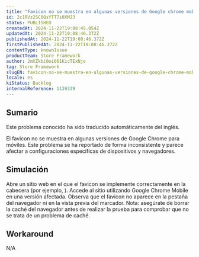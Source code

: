 ```yaml
---
title: "Favicon no se muestra en algunas versiones de Google chrome mobile"
id: 2c1RVz2SC0QsYTT7i0XMJ3
status: PUBLISHED
createdAt: 2024-11-22T19:08:45.054Z
updatedAt: 2024-11-22T19:08:46.372Z
publishedAt: 2024-11-22T19:08:46.372Z
firstPublishedAt: 2024-11-22T19:08:46.372Z
contentType: knownIssue
productTeam: Store Framework
author: 2mXZkbi0oi061KicTExNjo
tag: Store Framework
slugEN: favicon-no-se-muestra-en-algunas-versiones-de-google-chrome-mobile
locale: es
kiStatus: Backlog
internalReference: 1139339
---
```


## Sumario

<div class="alert alert-info">
  <p>Este problema conocido ha sido traducido automáticamente del inglés.</p>
</div>


El favicon no se muestra en algunas versiones de Google Chrome para móviles. Este problema se ha reportado de forma inconsistente y parece afectar a configuraciones específicas de dispositivos y navegadores.


##

## Simulación


Abre un sitio web en el que el favicon se implemente correctamente en la cabecera (por ejemplo, ).
Accede al sitio utilizando Google Chrome Mobile en una versión afectada.
Observa que el favicon no aparece en la pestaña del navegador ni en la vista previa del marcador.
Nota: asegúrate de borrar la caché del navegador antes de realizar la prueba para comprobar que no se trata de un problema de caché.



## Workaround


N/A





